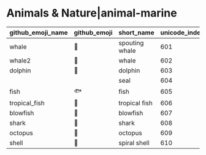 # Animals & Nature|animal-marine

|github_emoji_name|github_emoji|short_name|unicode_index|
|---|---|---|---|
|whale|:whale:|spouting whale|601|
|whale2|:whale2:|whale|602|
|dolphin|:dolphin:|dolphin|603|
|||seal|604|
|fish|:fish:|fish|605|
|tropical_fish|:tropical_fish:|tropical fish|606|
|blowfish|:blowfish:|blowfish|607|
|shark|:shark:|shark|608|
|octopus|:octopus:|octopus|609|
|shell|:shell:|spiral shell|610|
